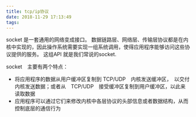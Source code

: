 ```yaml
---
title: tcp/ip协议
date: 2018-11-29 17:13:49
tags:
---
```


socket 是一套通用的网络变成接口。
数据链路层、网络层、传输层协议都是在内核中实现的，因此操作系统需要实现一组系统调用，使得应用程序能够访问这些协议提供的服务。
这组API 就是我们常说的socket.

socket　主要有两个特点：

- 将应用程序的数据从用户缓冲区复制到 TCP/UDP　内核发送缓冲区，　以交付内核发送数据；或者从　TCP/UDP　接受缓冲区复制到用户缓冲区，以此来读取数据
- 应用程序可以通过它们来修改内核中各层协议的头部信息或者数据结构，从而控制底层的通信行为


